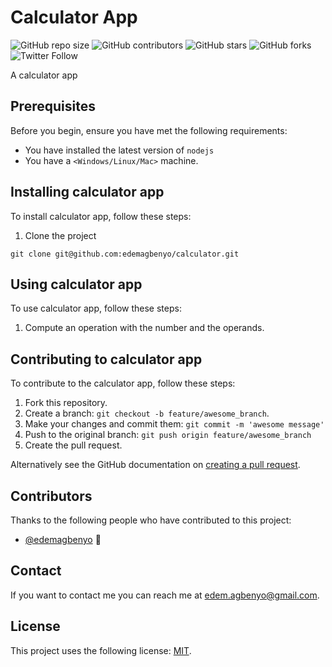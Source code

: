 # Calculator App

<!--- These are examples. See https://shields.io for others or to customize this set of shields. You might want to include dependencies, project status and licence info here --->
![GitHub repo size](https://img.shields.io/github/repo-size/edemagbenyo/calculator)
![GitHub contributors](https://img.shields.io/github/contributors/edemagbenyo/calculator)
![GitHub stars](https://img.shields.io/github/stars/edemagbenyo/calculator?style=social)
![GitHub forks](https://img.shields.io/github/forks/edemagbenyo/calculator?style=social)
![Twitter Follow](https://img.shields.io/twitter/follow/edemagbenyo?style=social)

A calculator app

## Prerequisites

Before you begin, ensure you have met the following requirements:
<!--- These are just example requirements. Add, duplicate or remove as required --->
* You have installed the latest version of `nodejs`
* You have a `<Windows/Linux/Mac>` machine.

## Installing calculator app

To install calculator app, follow these steps:

1. Clone the project
```
git clone git@github.com:edemagbenyo/calculator.git
```
## Using calculator app

To use calculator app, follow these steps:

1. Compute an operation with the number and the operands.


## Contributing to calculator app
<!--- If your README is long or you have some specific process or steps you want contributors to follow, consider creating a separate CONTRIBUTING.md file--->
To contribute to the calculator app, follow these steps:

1. Fork this repository.
2. Create a branch: `git checkout -b feature/awesome_branch`.
3. Make your changes and commit them: `git commit -m 'awesome message'`
4. Push to the original branch: `git push origin feature/awesome_branch`
5. Create the pull request.

Alternatively see the GitHub documentation on [creating a pull request](https://help.github.com/en/github/collaborating-with-issues-and-pull-requests/creating-a-pull-request).

## Contributors

Thanks to the following people who have contributed to this project:

* [@edemagbenyo](https://github.com/edemagbenyo) 📖


## Contact

If you want to contact me you can reach me at <edem.agbenyo@gmail.com>.

## License
<!--- If you're not sure which open license to use see https://choosealicense.com/--->

This project uses the following license: [MIT](<link>).

